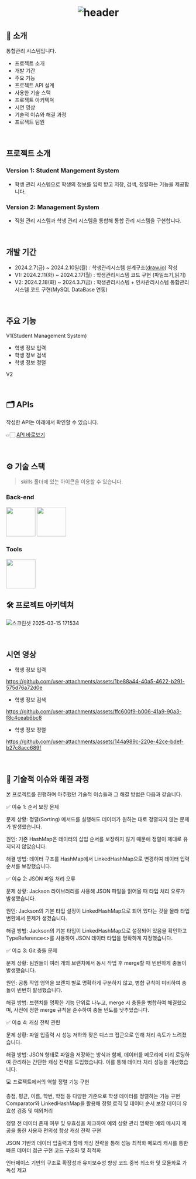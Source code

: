 <div align="center">

# 

# ![header](https://capsule-render.vercel.app/api?type=venom&color=0:5C258D,100:4389A2&height=300&section=header&text=Management%20Sysetem&fontColor=black&fontSize=50&stroke=5C258D&strokeWidth=1)

</div>

## 📝 소개

통합관리 시스템입니다.

- 프로젝트 소개
- 개발 기간
- 주요 기능
- 프로젝트 API 설계
- 사용한 기술 스택
- 프로젝트 아키텍쳐
- 시연 영상
- 기술적 이슈와 해결 과정
- 프로젝트 팀원

<br />

## 프로젝트 소개

### Version 1: Student Mangement System

- 학생 관리 시스템으로 학생의 정보를 입력 받고 저장, 검색, 정렬하는 기능을 제공합니다.

### Version 2: Management System

- 직원 관리 시스템과 학생 관리 시스템을 통합해 통합 관리 시스템을 구현합니다.

<br>

## 개발 기간

- 2024.2.7(금) ~ 2024.2.10일(월) : 학생관리시스템 설계구조([draw.io](http://draw.io/)) 작성
- V1: 2024.2.11(화) ~ 2024.2.17(월) : 학생관리시스템 코드 구현 (파일쓰기,읽기)
- V2: 2024.2.18(화) ~ 2024.3.7(금) : 학생관리시스템 + 인사관리시스템 통합관리 시스템 코드 구현(MySQL DataBase 연동)

<br>

## 주요 기능

V1(Student Management System)

- 학생 정보 입력
- 학생 정보 검색
- 학생 정보 정렬

V2

<br>

## 🗂️ APIs

작성한 API는 아래에서 확인할 수 있습니다.

👉🏻 [API 바로보기](https://www.notion.so/git-github-1a3a8921a0178060b47fc567d81f734f?pvs=21)

<br />

## ⚙ 기술 스택

> skills 폴더에 있는 아이콘을 이용할 수 있습니다.
> 

### Back-end

<div>
<img src="https://github.com/yewon-Noh/readme-template/blob/main/skills/Java.png?raw=true" width="80">
<img src="https://github.com/yewon-Noh/readme-template/blob/main/skills/Mysql.png?raw=true" width="80">

</div>

### Tools

<div>
<img src="https://github.com/yewon-Noh/readme-template/blob/main/skills/Github.png?raw=true" width="80">

<br />

## 🛠️ 프로젝트 아키텍쳐

![스크린샷 2025-03-15 171534](https://github.com/user-attachments/assets/dcb30837-3dec-47f0-96eb-2b9bc4d201b6)


<br>

## 시연 영상

- 학생 정보 입력

https://github.com/user-attachments/assets/1be88a44-40a5-4622-b291-575d76a72d0e

- 학생 정보 검색

https://github.com/user-attachments/assets/ffc600f9-b006-41a9-90a3-f8c4ceab6bc8

- 학생 정보 정렬

https://github.com/user-attachments/assets/144a989c-220e-42ce-bdef-b27c8acc689f

<br />

## 🤔 기술적 이슈와 해결 과정

본 프로젝트를 진행하며 마주했던 기술적 이슈들과 그 해결 방법은 다음과 같습니다.

✅ 이슈 1: 순서 보장 문제

문제 상황: 정렬(Sorting) 메서드를 실행해도 데이터가 원하는 대로 정렬되지 않는 문제가 발생했습니다.

원인: 기존 HashMap은 데이터의 삽입 순서를 보장하지 않기 때문에 정렬이 제대로 유지되지 않았습니다.

해결 방법: 데이터 구조를 HashMap에서 LinkedHashMap으로 변경하여 데이터 입력 순서를 보장했습니다.

✅ 이슈 2: JSON 파일 처리 오류

문제 상황: Jackson 라이브러리를 사용해 JSON 파일을 읽어올 때 타입 처리 오류가 발생했습니다.

원인: Jackson의 기본 타입 설정이 LinkedHashMap으로 되어 있다는 것을 몰라 타입 변환에서 문제가 생겼습니다.

해결 방법: Jackson의 기본 타입이 LinkedHashMap으로 설정되어 있음을 확인하고 TypeReference<>를 사용하여 JSON 데이터 타입을 명확하게 지정했습니다.

✅ 이슈 3: Git 충돌 문제

문제 상황: 팀원들이 여러 개의 브랜치에서 동시 작업 후 merge할 때 빈번하게 충돌이 발생했습니다.

원인: 공통 작업 영역을 브랜치 별로 명확하게 구분하지 않고, 병합 규칙이 미비하여 충돌이 빈번히 발생했습니다.

해결 방법: 브랜치를 명확한 기능 단위로 나누고, merge 시 충돌을 병합하여 해결했으며, 사전에 정한 merge 규칙을 준수하여 충돌 빈도를 낮추었습니다.

✅ 이슈 4: 캐싱 전략 관련

문제 상황: 파일 입출력 시 성능 저하와 잦은 디스크 접근으로 인해 처리 속도가 느려졌습니다.

해결 방법: JSON 형태로 파일을 저장하는 방식과 함께, 데이터를 메모리에 미리 로딩하여 관리하는 간단한 캐싱 전략을 도입했습니다. 이를 통해 데이터 처리 성능을 개선했습니다.

💻 프로젝트에서의 역할
정렬 기능 구현

총점, 평균, 이름, 학번, 학점 등 다양한 기준으로 학생 데이터를 정렬하는 기능 구현
Comparator와 LinkedHashMap을 활용해 정렬 로직 및 데이터 순서 보장
데이터 유효성 검증 및 예외처리

정렬 전 데이터 존재 여부 및 유효성을 체크하여 예외 상황 관리
명확한 예외 메시지 제공을 통한 사용자 편의성 향상
캐싱 전략 구현

JSON 기반의 데이터 입출력과 함께 캐싱 전략을 통해 성능 최적화
메모리 캐시를 통한 빠른 데이터 접근 구현
코드 구조화 및 최적화

인터페이스 기반의 구조로 확장성과 유지보수성 향상
코드 중복 최소화 및 모듈화로 가독성 제고
